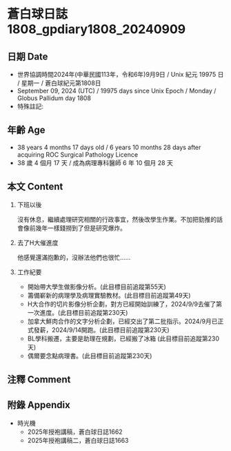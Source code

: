 [_metadata_:encoding]: - "utf-8"
[_metadata_:language]: - "zh-Hant-TW"
[_metadata_:fileformat]: - "markdown"
[_metadata_:MIME_type]: - "text/plain"
[_metadata_:markdown_version]: - "commonmark version 0.30"
[_metadata_:markdown_spec]: - "https://spec.commonmark.org/0.30/"

# 蒼白球日誌1808_gpdiary1808_20240909 #

## 日期 Date ##

* 世界協調時間2024年(中華民國113年，令和6年)9月9日 / Unix 紀元 19975 日 / 星期一 / 蒼白球紀元第1808日
* September 09, 2024 (UTC) / 19975 days since Unix Epoch / Monday / Globus Pallidum day 1808
* 特殊註記:

## 年齡 Age ##

* 38 years 4 months 17 days old / 6 years 10 months 28 days after acquiring ROC Surgical Pathology Licence
* 38 歲 4 個月 17 天 / 成為病理專科醫師 6 年 10 個月 28 天

## 本文 Content ##

1. 下班以後

    沒有休息，繼續處理研究相關的行政事宜，然後改學生作業。不加把勁推的話會像前幾年一樣錢撈到了但是研究爆炸。

2. 去了H大催進度

    他感覺還滿抱歉的，沒辦法他們也很忙......

3. 工作紀要

    - 開始帶大學生做影像分析。(此目標目前追蹤第55天)
    - 籌備嶄新的病理學及病理實驗教材。(此目標目前追蹤第49天)
    - H大合作的切片影像分析企劃，對方已經開始訓練了，2024/9/9去催了第一次進度。(此目標目前追蹤第230天)
    - 加拿大鮮肉合作的文字分析企劃，已經交出了第二批指示。2024/9月已正式發薪，2024/9/14開跑。(此目標目前追蹤第230天)
    - BL學科搬遷，主要是助理在規劃，已經搬了冰箱 (此目標目前追蹤第230天)
    - 偶爾要念點病理書。(此目標目前追蹤第230天)

## 注釋 Comment ##


## 附錄 Appendix ##

* 時光機
    - 2025年授袍講稿，蒼白球日誌1662
    - 2025年授袍講稿二，蒼白球日誌1663
